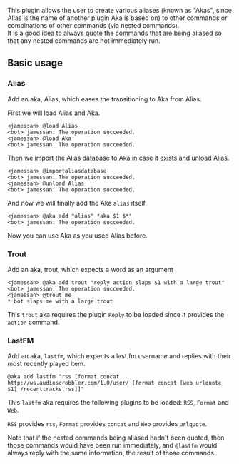 This plugin allows the user to create various aliases (known as "Akas", 
since Alias is the name of another plugin Aka is based on) to other 
commands or combinations of other commands (via nested commands).  
It is a good idea to always quote the commands that are being aliased so 
that any nested commands are not immediately run.

Basic usage
-----------

### Alias

Add an aka, Alias, which eases the transitioning to Aka from Alias.

First we will load Alias and Aka.

```
<jamessan> @load Alias
<bot> jamessan: The operation succeeded.
<jamessan> @load Aka
<bot> jamessan: The operation succeeded.

```

Then we import the Alias database to Aka in case it exists and unload 
Alias.

```
<jamessan> @importaliasdatabase
<bot> jamessan: The operation succeeded.
<jamessan> @unload Alias
<bot> jamessan: The operation succeeded.
```

And now we will finally add the Aka `alias` itself.

```
<jamessan> @aka add "alias" "aka $1 $*"
<bot> jamessan: The operation succeeded.
```

Now you can use Aka as you used Alias before.

### Trout

Add an aka, trout, which expects a word as an argument

```
<jamessan> @aka add trout "reply action slaps $1 with a large trout"
<bot> jamessan: The operation succeeded.
<jamessan> @trout me
* bot slaps me with a large trout
```

This `trout` aka requires the plugin `Reply` to be loaded since it 
provides the `action` command.

### LastFM

Add an aka, `lastfm`, which expects a last.fm username and replies with 
their most recently played item.

```
@aka add lastfm "rss [format concat http://ws.audioscrobbler.com/1.0/user/ [format concat [web urlquote $1] /recenttracks.rss]]"
```

This `lastfm` aka requires the following plugins to be loaded: `RSS`, 
`Format` and `Web`.

`RSS` provides `rss`, `Format` provides `concat` and `Web` provides 
`urlquote`.

Note that if the nested commands being aliased hadn't been quoted, then
those commands would have been run immediately, and `@lastfm` would always
reply with the same information, the result of those commands.
